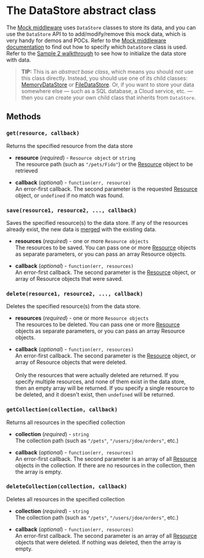 The DataStore abstract class
============================
The [Mock middleware](../middleware/mock.md) uses `DataStore` classes to store its data, and you can use the `DataStore` API to to add/modify/remove this mock data, which is very handy for demos and POCs.  Refer to the [Mock middleware documentation](../middleware/mock.md) to find out how to specify which `DataStore` class is used.  Refer to the [Sample 2 walkthrough](../walkthroughs/walkthrough2.md) to see how to initialize the data store with data.

> **TIP:** This is an _abstract base class_, which means you should _not_ use this class directly. Instead, you should use one of its child classes: [MemoryDataStore](MemoryDataStore.md) or [FileDataStore](FileDataStore.md).  Or, if you want to store your data somewhere else &mdash; such as a SQL database, a Cloud service, etc. &mdash; then you can create your own child class that inherits from `DataStore`.


Methods
-----------------------
### `get(resource, callback)`
Returns the specified resource from the data store

* __resource__ (_required_) - `Resource object` or `string`<br>
The resource path (such as `"/pets/Fido"`) or the [Resource](Resource.md) object to be retrieved

* __callback__ (_optional_) - `function(err, resource)`<br>
An error-first callback.  The second parameter is the requested [Resource](Resource.md) object, or `undefined` if no match was found.


### `save(resource1, resource2, ..., callback)`
Saves the specified resource(s) to the data store. If any of the resources already exist, the new data is [merged](Resource.md#merge-resource) with the existing data.

* __resources__ (_required_) - one or more `Resource objects`<br>
The resources to be saved. You can pass one or more [Resource](Resource.md) objects as separate parameters, or you can pass an array Resource objects.

* __callback__ (_optional_) - `function(err, resources)`<br>
An error-first callback.  The second parameter is the [Resource](Resource.md) object, or array of Resource objects that were saved.


### `delete(resource1, resource2, ..., callback)`
Deletes the specified resource(s) from the data store.

* __resources__ (_required_) - one or more `Resource objects`<br>
The resources to be deleted.  You can pass one or more [Resource](Resource.md) objects as separate parameters, or you can pass an array Resource objects.

* __callback__ (_optional_) - `function(err, resources)`<br>
An error-first callback.  The second parameter is the [Resource](Resource.md) object, or array of Resource objects that were deleted.
<br><br>
Only the resources that were actually deleted are returned.  If you specify multiple resources, and none of them exist in the data store, then an empty array will be returned. If you specify a single resource to be deleted, and it doesn't exist, then `undefined` will be returned.


### `getCollection(collection, callback)`
Returns all resources in the specified collection

* __collection__ (_required_) - `string`<br>
The collection path (such as `"/pets"`, `"/users/jdoe/orders"`, etc.)

* __callback__ (_optional_) - `function(err, resources)`<br>
An error-first callback.  The second parameter is an array of all [Resource](Resource.md) objects in the collection.  If there are no resources in the collection, then the array is empty.


### `deleteCollection(collection, callback)`
Deletes all resources in the specified collection

* __collection__ (_required_) - `string`<br>
The collection path (such as `"/pets"`, `"/users/jdoe/orders"`, etc.)

* __callback__ (_optional_) - `function(err, resources)`<br>
An error-first callback.  The second parameter is an array of all [Resource](Resource.md) objects that were deleted.  If nothing was deleted, then the array is empty.
